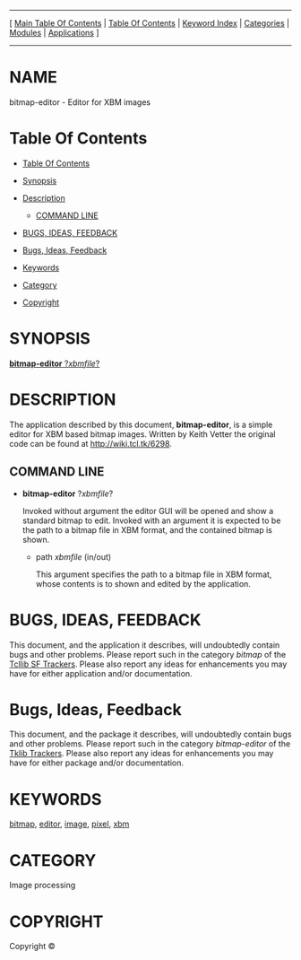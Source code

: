 
[//000000001]: # (bitmap\-editor \- Bitmap handling)
[//000000002]: # (Generated from file 'bitmap\-editor\.man' by tcllib/doctools with format 'markdown')
[//000000003]: # (Copyright &copy;)
[//000000004]: # (bitmap\-editor\(n\) 1\.0 tklib "Bitmap handling")

<hr> [ <a href="../../../toc.md">Main Table Of Contents</a> &#124; <a
href="../../toc.md">Table Of Contents</a> &#124; <a
href="../../../index.md">Keyword Index</a> &#124; <a
href="../../../toc0.md">Categories</a> &#124; <a
href="../../../toc1.md">Modules</a> &#124; <a
href="../../../toc2.md">Applications</a> ] <hr>

# NAME

bitmap\-editor \- Editor for XBM images

# <a name='toc'></a>Table Of Contents

  - [Table Of Contents](#toc)

  - [Synopsis](#synopsis)

  - [Description](#section1)

      - [COMMAND LINE](#subsection1)

  - [BUGS, IDEAS, FEEDBACK](#section2)

  - [Bugs, Ideas, Feedback](#section3)

  - [Keywords](#keywords)

  - [Category](#category)

  - [Copyright](#copyright)

# <a name='synopsis'></a>SYNOPSIS

[__bitmap\-editor__ ?*xbmfile*?](#1)  

# <a name='description'></a>DESCRIPTION

The application described by this document, __bitmap\-editor__, is a simple
editor for XBM based bitmap images\. Written by Keith Vetter the original code
can be found at [http://wiki\.tcl\.tk/6298](http://wiki\.tcl\.tk/6298)\.

## <a name='subsection1'></a>COMMAND LINE

  - <a name='1'></a>__bitmap\-editor__ ?*xbmfile*?

    Invoked without argument the editor GUI will be opened and show a standard
    bitmap to edit\. Invoked with an argument it is expected to be the path to a
    bitmap file in XBM format, and the contained bitmap is shown\.

      * path *xbmfile* \(in/out\)

        This argument specifies the path to a bitmap file in XBM format, whose
        contents is to shown and edited by the application\.

# <a name='section2'></a>BUGS, IDEAS, FEEDBACK

This document, and the application it describes, will undoubtedly contain bugs
and other problems\. Please report such in the category *bitmap* of the
[Tcllib SF Trackers](http://sourceforge\.net/tracker/?group\_id=12883)\. Please
also report any ideas for enhancements you may have for either application
and/or documentation\.

# <a name='section3'></a>Bugs, Ideas, Feedback

This document, and the package it describes, will undoubtedly contain bugs and
other problems\. Please report such in the category *bitmap\-editor* of the
[Tklib Trackers](http://core\.tcl\.tk/tklib/reportlist)\. Please also report
any ideas for enhancements you may have for either package and/or documentation\.

# <a name='keywords'></a>KEYWORDS

[bitmap](\.\./\.\./\.\./index\.md\#bitmap), [editor](\.\./\.\./\.\./index\.md\#editor),
[image](\.\./\.\./\.\./index\.md\#image), [pixel](\.\./\.\./\.\./index\.md\#pixel),
[xbm](\.\./\.\./\.\./index\.md\#xbm)

# <a name='category'></a>CATEGORY

Image processing

# <a name='copyright'></a>COPYRIGHT

Copyright &copy;
